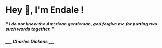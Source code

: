 <h1 title="head"> Hey 👋, I'm Endale !</h1>

**<h5><i>" I do not know the American gentleman, god forgive me for putting two such words together. "</i></h5>**

*<b>___ Charles Dickens ___</b>*
